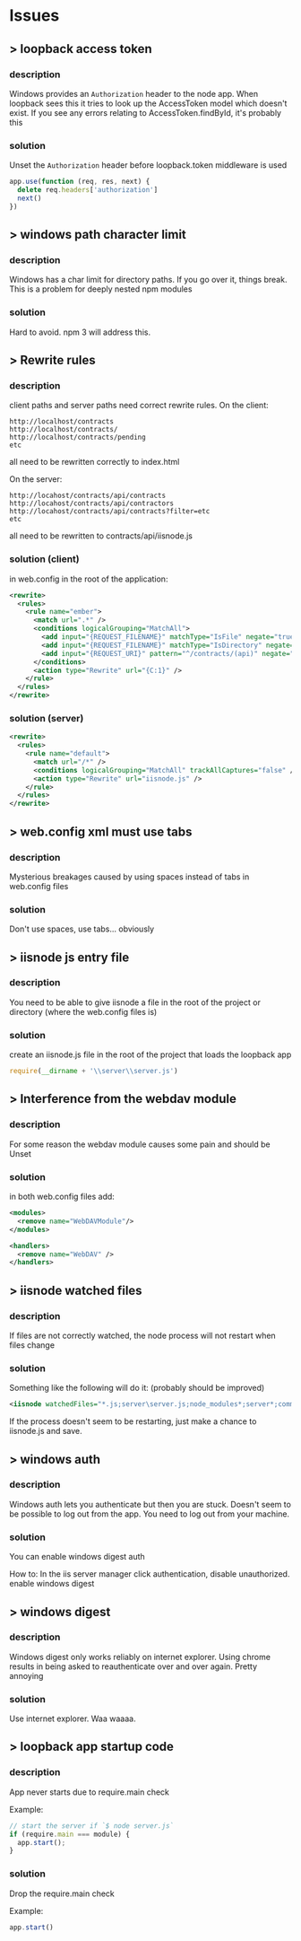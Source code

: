 # Issues

## > loopback access token

### description
Windows provides an `Authorization` header to the node app.
When loopback sees this it tries to look up the AccessToken
model which doesn't exist. If you see any errors relating to
AccessToken.findById, it's probably this

### solution
Unset the `Authorization` header before loopback.token
middleware is used

```js
app.use(function (req, res, next) {
  delete req.headers['authorization']
  next()
})
```

## > windows path character limit

### description
Windows has a char limit for directory paths. If you go over
it, things break. This is a problem for deeply nested
npm modules

### solution
Hard to avoid. npm 3 will address this.

## > Rewrite rules

### description
client paths and server paths need correct rewrite
rules.
On the client:
```
http://localhost/contracts
http://localhost/contracts/
http://localhost/contracts/pending
etc
```
all need to be rewritten correctly to index.html

On the server:
```
http://locahost/contracts/api/contracts
http://locahost/contracts/api/contractors
http://locahost/contracts/api/contracts?filter=etc
etc
```
all need to be rewritten to contracts/api/iisnode.js

### solution (client)

in web.config in the root of the application:
```xml
<rewrite>
  <rules>
    <rule name="ember">
      <match url=".*" />
      <conditions logicalGrouping="MatchAll">
        <add input="{REQUEST_FILENAME}" matchType="IsFile" negate="true" />
        <add input="{REQUEST_FILENAME}" matchType="IsDirectory" negate="true" />
        <add input="{REQUEST_URI}" pattern="^/contracts/(api)" negate="true" />
      </conditions>
      <action type="Rewrite" url="{C:1}" />
    </rule>
  </rules>
</rewrite>
```

### solution (server)

```xml
<rewrite>
  <rules>
    <rule name="default">
      <match url="/*" />
      <conditions logicalGrouping="MatchAll" trackAllCaptures="false" />
      <action type="Rewrite" url="iisnode.js" />
    </rule>
  </rules>
</rewrite>
```

## > web.config xml must use tabs

### description
Mysterious breakages caused by using spaces instead of tabs
in web.config files

### solution
Don't use spaces, use tabs... obviously

## > iisnode js entry file

### description
You need to be able to give iisnode a file in the root
of the project or directory (where the web.config files is)

### solution
create an iisnode.js file in the root of the project
that loads the loopback app

```js
require(__dirname + '\\server\\server.js')
```

## > Interference from the webdav module

### description
For some reason the webdav module causes some pain and should be Unset

### solution
in both web.config files add:

```xml
<modules>
  <remove name="WebDAVModule"/>
</modules>
```

```xml
<handlers>
  <remove name="WebDAV" />
</handlers>
```

## > iisnode watched files

### description
If files are not correctly watched, the node process will not restart when files change

### solution
Something like the following will do it: (probably should be improved)

```xml
<iisnode watchedFiles="*.js;server\server.js;node_modules*;server*;common*" />
```
If the process doesn't seem to be restarting, just make a chance to iisnode.js and save.

## > windows auth

### description
Windows auth lets you authenticate but then you are stuck. Doesn't seem to be possible to log out from the app. You need to log out from your machine.

### solution
You can enable windows digest auth

How to:
In the iis server manager click authentication, disable unauthorized. enable windows digest

## > windows digest

### description
Windows digest only works reliably on internet explorer. Using chrome results in being
asked to reauthenticate over and over again. Pretty annoying

### solution
Use internet explorer. Waa waaaa.

## > loopback app startup code

### description
App never starts due to require.main check

Example:
```js
// start the server if `$ node server.js`
if (require.main === module) {
  app.start();
}
```

### solution
Drop the require.main check

Example:
```js
app.start()
```
